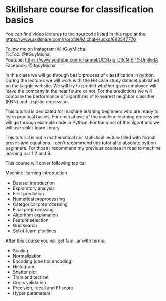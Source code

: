 # Skillshare course for classification basics
You can find video lectures to the sourcode listed in this repo at the: https://www.skillshare.com/r/profile/Michal-Hucko/680547770

Follow me on Instagram: @ItGuyMichal</br>
TicToc: @ItGuyMichal</br>
Youtube: https://www.youtube.com/channel/UC3txju_D3cN_ETf5UmllydA</br>
Facebook: @ItguyMichal</br>

In this class we will go through basic process of classification in python. During the lectures we will work with the HR case study dataset published on the kaggle website. We will try to predict whether given employee will leave the company in the near future or not. For the predictions we will compare the performance of algorithms of K-nearest neighbor classifier (KNN) and Logistic regression. 

This tutorial is dedicated for machine learning beginners who are ready to learn practical basics. For each phase of the machine learning process we will go through example code in Python. For the most of the algorithms we will use scikit-learn library. 

This tutorial is not a mathematical nor statistical lecture filled with formal proves and equations. I don't recommend this tutorial to absolute python beginners. For those I recommend my previous courses in road to machine learning par 1,2 and 3.

This course will cover following topics:

Machine learning introduction 
- Dataset introduction
- Exploratory analysis
- First prediction 
- Numerical preprocessing 
- Categorical preprocessing
- Final preprocessing 
- Algorithm explanation
- Feature selection
- Grid search 
- Scikit-learn pipelines

After this course you will get familiar with terms: 
- Scaling
- Normalization
- Encoding (one hot encoding)
- Histogram 
- Scatter plot
- Train and test set
- Cross validation
- Precision, recall and F1 score
- Hyper parameters
